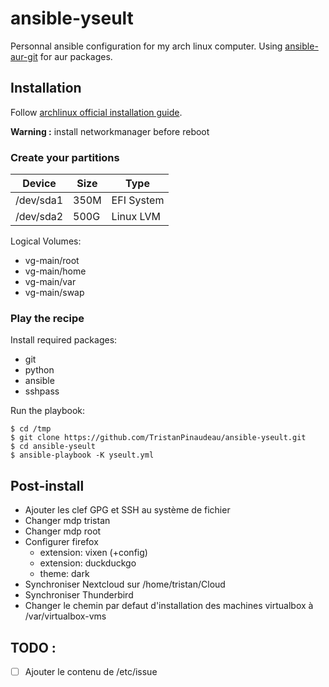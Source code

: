 # ansible-yseult

Personnal ansible configuration for my arch linux computer.
Using [ansible-aur-git](https://github.com/kewlfft/ansible-aur) for aur packages.

## Installation

Follow [archlinux official installation guide](https://wiki.archlinux.org/index.php/Installation_guide).

**Warning :** install networkmanager before reboot

### Create your partitions

| Device    | Size | Type       |
|-----------|------|------------|
| /dev/sda1 | 350M | EFI System |
| /dev/sda2 | 500G | Linux LVM  |

Logical Volumes:
* vg-main/root
* vg-main/home
* vg-main/var
* vg-main/swap

### Play the recipe

Install required packages:
* git
* python
* ansible
* sshpass

Run the playbook:
```
$ cd /tmp
$ git clone https://github.com/TristanPinaudeau/ansible-yseult.git
$ cd ansible-yseult
$ ansible-playbook -K yseult.yml
```

## Post-install

* Ajouter les clef GPG et SSH au système de fichier
* Changer mdp tristan
* Changer mdp root
* Configurer firefox
    - extension: vixen (+config)
    - extension: duckduckgo
    - theme: dark
* Synchroniser Nextcloud sur /home/tristan/Cloud
* Synchroniser Thunderbird
* Changer le chemin par defaut d'installation des machines virtualbox à /var/virtualbox-vms

## TODO :

- [ ] Ajouter le contenu de /etc/issue
